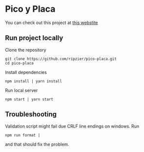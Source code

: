 # Pico y Placa

You can check out this project at
[this webstite](https://pico-placa-ivory.vercel.app/)

## Run project locally

Clone the repository

```
git clone https://github.com/ripzier/pico-placa.git
cd pico-placa
```

Install dependencies

```
npm install | yarn install
```

Run local server

```
npm start | yarn start
```

## Troubleshooting

Validation script might fail due CRLF line endings on windows. Run

```
npm run format |
```

and that should fix the problem.

